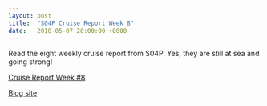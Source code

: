 ```yaml
---
layout: post
title:  "S04P Cruise Report Week 8"
date:   2018-05-07 20:00:00 +0800
---
```

<style>
img + em {
 text-align: justify;
 display: block;
 padding-left: 2em;
 padding-right: 2em;
}
</style>
Read the eight weekly cruise report from S04P. Yes, they are still at sea and going strong! 

[Cruise Report Week #8](https://usgoship.ucsd.edu/files/reports/2018_s04p/S04P_Weekly_report_8.pdf)

[Blog site](http://usgoship-s04p2018.blogspot.com)

<!--more-->
